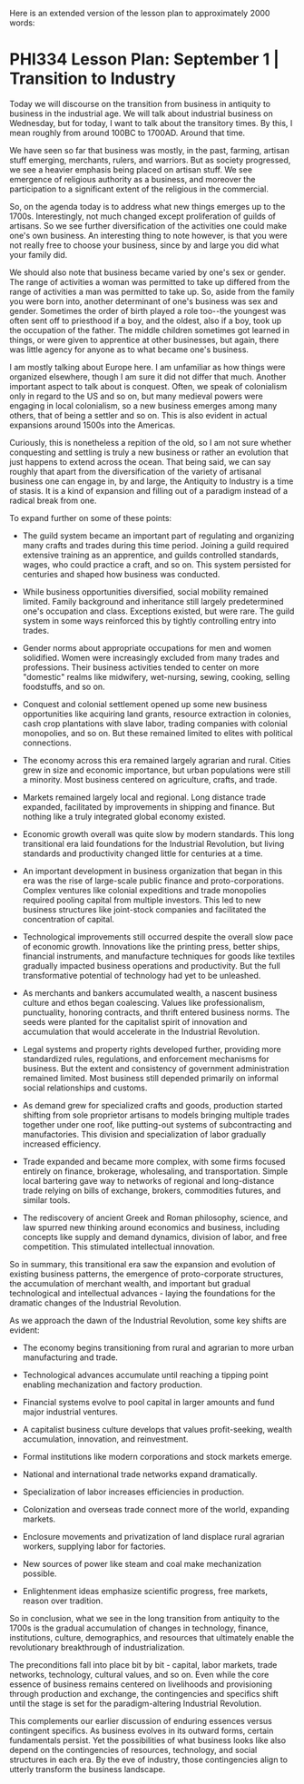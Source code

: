 Here is an extended version of the lesson plan to approximately 2000 words:

# PHI334 Lesson Plan: September 1 | Transition to Industry

Today we will discourse on the transition from business in antiquity to business in the industrial age. We will talk about industrial business on Wednesday, but for today, I want to talk about the transitory times. By this, I mean roughly from around 100BC to 1700AD. Around that time. 

We have seen so far that business was mostly, in the past, farming, artisan stuff emerging, merchants, rulers, and warriors. But as society progressed, we see a heavier emphasis being placed on artisan stuff. We see emergence of religious authority as a business, and moreover the participation to a significant extent of the religious in the commercial.

So, on the agenda today is to address what new things emerges up to the 1700s. Interestingly, not much changed except proliferation of guilds of artisans. So we see further diversification of the activities one could make one's own business. An interesting thing to note however, is that you were not really free to choose your business, since by and large you did what your family did.

We should also note that business became varied by one's sex or gender. The range of activities a woman was permitted to take up differed from the range of activities a man was permitted to take up. So, aside from the family you were born into, another determinant of one's business was sex and gender. Sometimes the order of birth played a role too--the youngest was often sent off to priesthood if a boy, and the oldest, also if a boy, took up the occupation of the father. The middle children sometimes got learned in things, or were given to apprentice at other businesses, but again, there was little agency for anyone as to what became one's business.  

I am mostly talking about Europe here. I am unfamiliar as how things were organized elsewhere, though I am sure it did not differ that much. Another important aspect to talk about is conquest. Often, we speak of colonialism only in regard to the US and so on, but many medieval powers were engaging in local colonialism, so a new business emerges among many others, that of being a settler and so on. This is also evident in actual expansions around 1500s into the Americas.

Curiously, this is nonetheless a repition of the old, so I am not sure whether conquesting and settling is truly a new business or rather an evolution that just happens to extend across the ocean. That being said, we can say roughly that apart from the diversification of the variety of artisanal business one can engage in, by and large, the Antiquity to Industry is a time of stasis. It is a kind of expansion and filling out of a paradigm instead of a radical break from one.

To expand further on some of these points:

- The guild system became an important part of regulating and organizing many crafts and trades during this time period. Joining a guild required extensive training as an apprentice, and guilds controlled standards, wages, who could practice a craft, and so on. This system persisted for centuries and shaped how business was conducted.

- While business opportunities diversified, social mobility remained limited. Family background and inheritance still largely predetermined one's occupation and class. Exceptions existed, but were rare. The guild system in some ways reinforced this by tightly controlling entry into trades.

- Gender norms about appropriate occupations for men and women solidified. Women were increasingly excluded from many trades and professions. Their business activities tended to center on more "domestic" realms like midwifery, wet-nursing, sewing, cooking, selling foodstuffs, and so on. 

- Conquest and colonial settlement opened up some new business opportunities like acquiring land grants, resource extraction in colonies, cash crop plantations with slave labor, trading companies with colonial monopolies, and so on. But these remained limited to elites with political connections.

- The economy across this era remained largely agrarian and rural. Cities grew in size and economic importance, but urban populations were still a minority. Most business centered on agriculture, crafts, and trade.

- Markets remained largely local and regional. Long distance trade expanded, facilitated by improvements in shipping and finance. But nothing like a truly integrated global economy existed. 

- Economic growth overall was quite slow by modern standards. This long transitional era laid foundations for the Industrial Revolution, but living standards and productivity changed little for centuries at a time.

- An important development in business organization that began in this era was the rise of large-scale public finance and proto-corporations. Complex ventures like colonial expeditions and trade monopolies required pooling capital from multiple investors. This led to new business structures like joint-stock companies and facilitated the concentration of capital.

- Technological improvements still occurred despite the overall slow pace of economic growth. Innovations like the printing press, better ships, financial instruments, and manufacture techniques for goods like textiles gradually impacted business operations and productivity. But the full transformative potential of technology had yet to be unleashed.

- As merchants and bankers accumulated wealth, a nascent business culture and ethos began coalescing. Values like professionalism, punctuality, honoring contracts, and thrift entered business norms. The seeds were planted for the capitalist spirit of innovation and accumulation that would accelerate in the Industrial Revolution. 

- Legal systems and property rights developed further, providing more standardized rules, regulations, and enforcement mechanisms for business. But the extent and consistency of government administration remained limited. Most business still depended primarily on informal social relationships and customs.

- As demand grew for specialized crafts and goods, production started shifting from sole proprietor artisans to models bringing multiple trades together under one roof, like putting-out systems of subcontracting and manufactories. This division and specialization of labor gradually increased efficiency.

- Trade expanded and became more complex, with some firms focused entirely on finance, brokerage, wholesaling, and transportation. Simple local bartering gave way to networks of regional and long-distance trade relying on bills of exchange, brokers, commodities futures, and similar tools.

- The rediscovery of ancient Greek and Roman philosophy, science, and law spurred new thinking around economics and business, including concepts like supply and demand dynamics, division of labor, and free competition. This stimulated intellectual innovation.

So in summary, this transitional era saw the expansion and evolution of existing business patterns, the emergence of proto-corporate structures, the accumulation of merchant wealth, and important but gradual technological and intellectual advances - laying the foundations for the dramatic changes of the Industrial Revolution.

As we approach the dawn of the Industrial Revolution, some key shifts are evident:

- The economy begins transitioning from rural and agrarian to more urban manufacturing and trade.

- Technological advances accumulate until reaching a tipping point enabling mechanization and factory production.

- Financial systems evolve to pool capital in larger amounts and fund major industrial ventures. 

- A capitalist business culture develops that values profit-seeking, wealth accumulation, innovation, and reinvestment.

- Formal institutions like modern corporations and stock markets emerge.

- National and international trade networks expand dramatically.

- Specialization of labor increases efficiencies in production.

- Colonization and overseas trade connect more of the world, expanding markets.

- Enclosure movements and privatization of land displace rural agrarian workers, supplying labor for factories.

- New sources of power like steam and coal make mechanization possible.

- Enlightenment ideas emphasize scientific progress, free markets, reason over tradition.

So in conclusion, what we see in the long transition from antiquity to the 1700s is the gradual accumulation of changes in technology, finance, institutions, culture, demographics, and resources that ultimately enable the revolutionary breakthrough of industrialization. 

The preconditions fall into place bit by bit - capital, labor markets, trade networks, technology, cultural values, and so on. Even while the core essence of business remains centered on livelihoods and provisioning through production and exchange, the contingencies and specifics shift until the stage is set for the paradigm-altering Industrial Revolution.

This complements our earlier discussion of enduring essences versus contingent specifics. As business evolves in its outward forms, certain fundamentals persist. Yet the possibilities of what business looks like also depend on the contingencies of resources, technology, and social structures in each era. By the eve of industry, those contingencies align to utterly transform the business landscape.